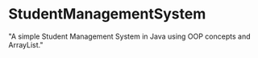 # StudentManagementSystem
"A simple Student Management System in Java using OOP concepts and ArrayList."
